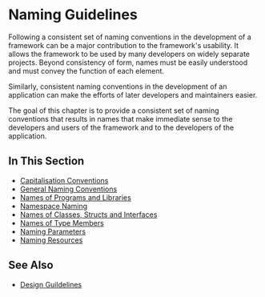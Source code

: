 # Naming Guidelines

Following a consistent set of naming conventions in the development of a framework can be a major contribution to the
framework's usability. It allows the framework to be used by many developers on widely separate projects. Beyond 
consistency of form, names must be easily understood and must convey the function of each element.

Similarly, consistent naming conventions in the development of an application can make the efforts of later developers
and maintainers easier.

The goal of this chapter is to provide a consistent set of naming conventions that results in names that make immediate
sense to the developers and users of the framework and to the developers of the application.

## In This Section
* [Capitalisation Conventions](capitalisation_conventions.md)
* [General Naming Conventions](general_naming_conventions.md)
* [Names of Programs and Libraries](names_of_programs_and_libraries.md)
* [Namespace Naming](namespace_naming.md)
* [Names of Classes, Structs and Interfaces](names_of_classes_structs_and_interfaces.md)
* [Names of Type Members](names_of_type_members.md)
* [Naming Parameters](naming_parameters.md)
* [Naming Resources](naming_resources.md)

## See Also
* [Design Guildelines](../design_guidelines/design_guidelines.md)